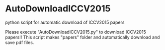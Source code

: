 # AutoDownloadICCV2015
python script for automatic download of ICCV2015 papers

Please execute "AutoDownloadICCV2015.py" to download ICCV2015 papers!!
This script makes "papers" folder and automatically download and save pdf files.
